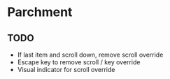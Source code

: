 # Parchment



## TODO
- If last item and scroll down, remove scroll override
- Escape key to remove scroll / key override
- Visual indicator for scroll override